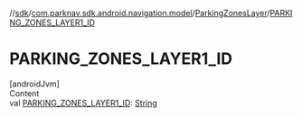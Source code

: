 //[sdk](../../../index.md)/[com.parknav.sdk.android.navigation.model](../index.md)/[ParkingZonesLayer](index.md)/[PARKING_ZONES_LAYER1_ID](-p-a-r-k-i-n-g_-z-o-n-e-s_-l-a-y-e-r1_-i-d.md)



# PARKING_ZONES_LAYER1_ID  
[androidJvm]  
Content  
val [PARKING_ZONES_LAYER1_ID](-p-a-r-k-i-n-g_-z-o-n-e-s_-l-a-y-e-r1_-i-d.md): [String](https://developer.android.com/reference/kotlin/java/lang/String.html)  




